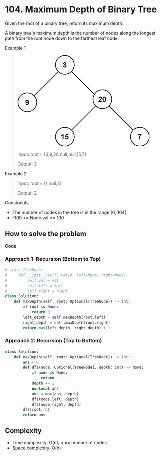 # 104. Maximum Depth of Binary Tree
<Badge type="tip" text="Easy" /> [<Badge type="info" text="LeetCode" />](https://leetcode.com/problems/maximum-depth-of-binary-tree/)

Given the root of a binary tree, return its maximum depth.

A binary tree's maximum depth is the number of nodes along the longest path from the root node down to the farthest leaf node.

Example 1
> ![104. Maximum Depth of Binary Tree](../images/104.jpg)
>
> Input: root = [3,9,20,null,null,15,7]
>
> Output: 3

Example 2
> Input: root = [1,null,2]
>
> Output: 2

Constraints
- The number of nodes in the tree is in the range [0, 104]
- -100 <= Node.val <= 100


## How to solve the problem

**Code**

### Approach 1: Recursion (Bottom to Top)
```Python
# class TreeNode:
#     def __init__(self, val=0, left=None, right=None):
#         self.val = val
#         self.left = left
#         self.right = right
class Solution:
    def maxDepth(self, root: Optional[TreeNode]) -> int:
        if root is None:
            return 0
        left_depth = self.maxDepth(root.left)
        right_depth = self.maxDepth(root.right)
        return max(left_depth, right_depth) + 1
```

### Approach 2: Recursion (Top to Bottom)
```Python
class Solution:
    def maxDepth(self, root: Optional[TreeNode]) -> int:
        ans = 0
        def dfs(node: Optional[TreeNode], depth: int) -> None:
            if node is None:
                return
            depth += 1
            nonlocal ans
            ans = max(ans, depth)
            dfs(node.left, depth)
            dfs(node.right, depth)
        dfs(root, 0)
        return ans
```

## Complexity
- Time complexity: O(n), n == number of nodes
- Space complexity: O(n) 